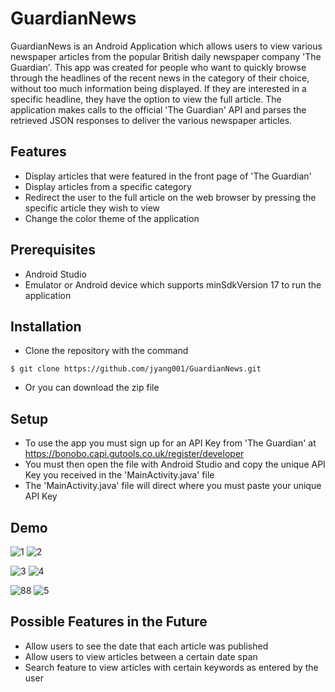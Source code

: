 # GuardianNews
GuardianNews is an Android Application which allows users to view various newspaper articles from the popular British daily newspaper company 'The Guardian'. This app was created for people who want to quickly browse through the headlines of the recent news in the category of their choice, without too much information being displayed. If they are interested in a specific headline, they have the option to view the full article. The application makes calls to the official 'The Guardian' API and parses the retrieved JSON responses to deliver the various newspaper articles.

## Features
* Display articles that were featured in the front page of 'The Guardian'
* Display articles from a specific category
* Redirect the user to the full article on the web browser by pressing the specific article they wish to view
* Change the color theme of the application

## Prerequisites
* Android Studio
* Emulator or Android device which supports minSdkVersion 17 to run the application

## Installation
* Clone the repository with the command
```
$ git clone https://github.com/jyang001/GuardianNews.git
```
* Or you can download the zip file

## Setup
* To use the app you must sign up for an API Key from 'The Guardian' at https://bonobo.capi.gutools.co.uk/register/developer
* You must then open the file with Android Studio and copy the unique API Key you received in the 'MainActivity.java' file
* The 'MainActivity.java' file will direct where you must paste your unique API Key

## Demo
![1](https://user-images.githubusercontent.com/31452709/76037545-59935080-5f15-11ea-96a0-441d7e11b0df.jpg)
![2](https://user-images.githubusercontent.com/31452709/76037578-67e16c80-5f15-11ea-8161-1a0ab07e0655.jpg)

![3](https://user-images.githubusercontent.com/31452709/76037606-7af43c80-5f15-11ea-9a8d-608c54dd799c.jpg)
![4](https://user-images.githubusercontent.com/31452709/76037645-98c1a180-5f15-11ea-9d41-4490dbfd24f9.jpg)

![88](https://user-images.githubusercontent.com/31452709/76037790-e9d19580-5f15-11ea-9adf-b31d3f738860.jpg)
![5](https://user-images.githubusercontent.com/31452709/76037660-a24b0980-5f15-11ea-8d87-ddd223aa0f02.jpg)

## Possible Features in the Future
* Allow users to see the date that each article was published
* Allow users to view articles between a certain date span
* Search feature to view articles with certain keywords as entered by the user


